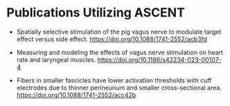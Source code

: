 # Publications Utilizing ASCENT

- Spatially selective stimulation of the pig vagus nerve to modulate target effect versus side effect. https://doi.org/10.1088/1741-2552/acb3fd

- Measuring and modeling the effects of vagus nerve stimulation on heart rate and laryngeal muscles. https://doi.org/10.1186/s42234-023-00107-4

- Fibers in smaller fascicles have lower activation thresholds with cuff electrodes due to thinner perineurium and smaller cross-sectional area. https://doi.org/10.1088/1741-2552/acc42b